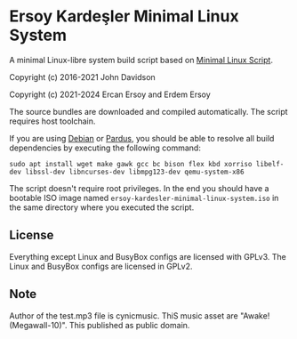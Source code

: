 # Ersoy Kardeşler Minimal Linux System

A minimal Linux-libre system build script based on [Minimal Linux Script](https://github.com/ivandavidov/minimal-linux-script).

Copyright (c) 2016-2021 John Davidson

Copyright (c) 2021-2024 Ercan Ersoy and Erdem Ersoy

The source bundles are downloaded and compiled automatically. The script requires host toolchain.

If you are using [Debian](https://www.debian.org) or [Pardus](https://www.pardus.org.tr), you should be able to resolve all build dependencies by executing the following command:

    sudo apt install wget make gawk gcc bc bison flex kbd xorriso libelf-dev libssl-dev libncurses-dev libmpg123-dev qemu-system-x86

The script doesn't require root privileges. In the end you should have a bootable ISO image named `ersoy-kardesler-minimal-linux-system.iso` in the same directory where you executed the script.

## License

Everything except Linux and BusyBox configs are licensed with GPLv3. The Linux and BusyBox configs are licensed in GPLv2.

## Note

Author of the test.mp3 file is cynicmusic. ThiS music asset are "Awake! (Megawall-10)". This published as public domain.

